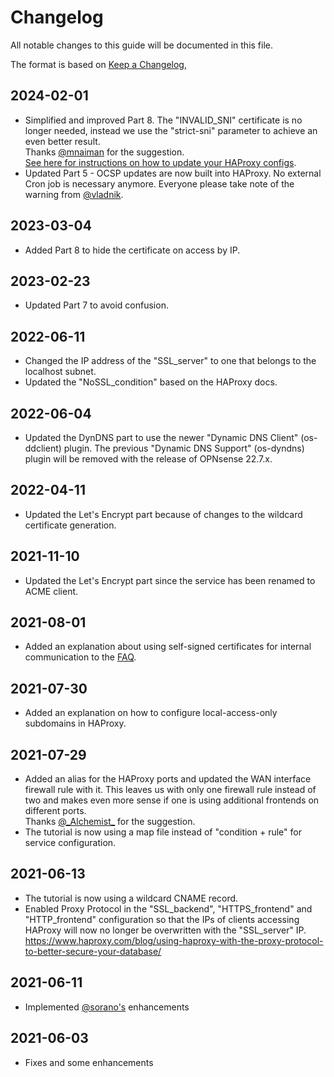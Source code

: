 # Changelog

All notable changes to this guide will be documented in this file.

The format is based on [Keep a Changelog](https://keepachangelog.com/en/1.0.0/),

[//]: # (and this project adheres to [Semantic Versioning]&#40;https://semver.org/spec/v2.0.0.html&#41;.)

## 2024-02-01

- Simplified and improved Part 8. The "INVALID_SNI" certificate is no longer needed, instead we use the "strict-sni" parameter to achieve an even better result.  
  Thanks [@mnaiman](https://github.com/opnsense/plugins/issues/3779#issuecomment-1920084820) for the suggestion.  
  [See here for instructions on how to update your HAProxy configs](https://forum.opnsense.org/index.php?topic=23339.msg188524#msg188524).
- Updated Part 5 - OCSP updates are now built into HAProxy. No external Cron job is necessary anymore.
  Everyone please take note of the warning from [@vladnik](https://forum.opnsense.org/index.php?topic=23339.msg188872#msg188872).

## 2023-03-04

- Added Part 8 to hide the certificate on access by IP.

## 2023-02-23

- Updated Part 7 to avoid confusion.

## 2022-06-11

- Changed the IP address of the "SSL_server" to one that belongs to the localhost subnet. 
- Updated the "NoSSL_condition" based on the HAProxy docs.

## 2022-06-04

- Updated the DynDNS part to use the newer "Dynamic DNS Client" (os-ddclient) plugin.
  The previous "Dynamic DNS Support" (os-dyndns) plugin will be removed with the release of OPNsense 22.7.x.

## 2022-04-11

- Updated the Let's Encrypt part because of changes to the wildcard certificate generation.

## 2021-11-10

- Updated the Let's Encrypt part since the service has been renamed to ACME client.

## 2021-08-01

- Added an explanation about using self-signed certificates for internal communication to the [FAQ](/faq.md).

## 2021-07-30

- Added an explanation on how to configure local-access-only subdomains in HAProxy.

## 2021-07-29

- Added an alias for the HAProxy ports and updated the WAN interface firewall rule with it.
  This leaves us with only one firewall rule instead of two and makes even more sense if one is using additional frontends on different ports.  
  Thanks [@\_Alchemist\_](https://forum.opnsense.org/index.php?topic=23339.msg113979#msg113979) for the suggestion.
- The tutorial is now using a map file instead of "condition + rule" for service configuration.

## 2021-06-13

- The tutorial is now using a wildcard CNAME record.
- Enabled Proxy Protocol in the "SSL_backend", "HTTPS_frontend" and "HTTP_frontend" configuration so that the IPs of clients accessing HAProxy will now no longer be overwritten with the "SSL_server" IP.
  <https://www.haproxy.com/blog/using-haproxy-with-the-proxy-protocol-to-better-secure-your-database/>

## 2021-06-11

- Implemented [@sorano's](https://forum.opnsense.org/index.php?topic=23339.msg111339#msg111339) enhancements

## 2021-06-03

- Fixes and some enhancements
